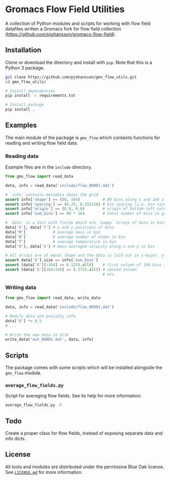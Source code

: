 # Gromacs Flow Field Utilities

A collection of Python modules and scripts for working with flow field 
datafiles written a Gromacs fork for flow field collection 
(https://github.com/pjohansson/gromacs-flow-field).


## Installation

Clone or download the directory and install with `pip`. Note that this 
is a Python 3 package. 

```bash
git clone https://github.com/pjohansson/gmx_flow_utils.git
cd gmx_flow_utils/

# Install dependencies
pip install -r requirements.txt

# Install package
pip install . 
```


## Examples

The main module of the package is `gmx_flow` which containts functions
for reading and writing flow field data.

### Reading data 

Example files are in the `include` directory.

```python
from gmx_flow import read_data

data, info = read_data('include/flow_00001.dat')

# `info` contains metadata about the grid
assert info['shape'] == (80, 164)          # 80 bins along x and 164 along y
assert info['spacing'] == (0.25, 0.255128) # bin spacing (i.e. bin size) along x and y 
assert info['origin'] == (0.0, 0.0)        # origin of bottom-left corner of grid
assert info['num_bins'] == 80 * 164        # total number of bins in grid

# `data` is a dict with fields which are `numpy` arrays of data in bins
data['X'], data['Y'] # x and y positions of bins
data['M']            # average mass in bin
data['N']            # average number of atoms in bin
data['T']            # average temperature in bin
data['U'], data['V'] # mass-averaged velocity along x and y in bin

# All arrays are of equal shape and the data is laid out in x-major, y-minor order
assert data['X'].size == info['num_bins']
assert (data['X'][:164] == 0.125).all()    # first column of 160 bins along y
assert (data['X'][164:328] == 0.375).all() # second column
                                           # etc.
```

### Writing data

```python
from gmx_flow import read_data, write_data

data, info = read_data('include/flow_00001.dat')

# Modify data and possibly info
data['U'] *= 0.5
# ...

# Write the new data to disk
write_data('out_00001.dat', data, info)
```


## Scripts

The package comes with some scripts which will be installed alongside
the `gmx_flow` module.

### `average_flow_fields.py`

Script for averaging flow fields. See its help for more information:

```bash
average_flow_fields.py -h
```


## Todo

Create a proper class for flow fields, instead of exposing separate 
data and info dicts.


## License

All tools and modules are distributed under the permissive Blue Oak license. 
See [`LICENSE.md`](LICENSE.md) for more information.
